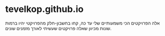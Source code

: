 # tevelkop.github.io
אלה הפרויקטים הכי משמעותיים שלי עד כה, קחו בחשבון-חלק מהפרויקטי יהיו ברמות שונות מכיוון שאלה פרויקטים שעשיתי לאורך מזמנים שונים.

